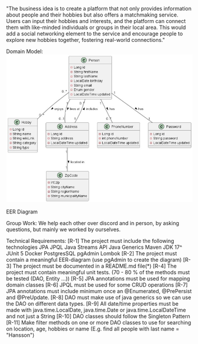 "The business idea is to create a platform that not only provides information 
about people and their hobbies but also offers a matchmaking service. 
Users can input their hobbies and interests, and the platform can connect 
them with like-minded individuals or groups in their local area. 
This would add a social networking element to the service and encourage 
people to explore new hobbies together, fostering real-world connections."


Domain Model:
![img.png](img.png)

EER Diagram

Group Work: 
We help each other over discord and in person, by asking questions, 
but mainly we worked by ourselves.


Technical Requirements:
    [R-1] The project must include the following technologies
        JPA
        JPQL
        Java Streams API
        Java Generics
        Maven
        JDK 17^
        JUnit 5
        Docker
        PostgresSQL
        pgAdmin
        Lombok
    [R-2] The project must contain a meaningful EER-diagram (use pgAdmin to create the diagram)
    [R-3] The project must be documented in a README.md file(*)
    [R-4] The project must contain meaningful unit tests. (70 - 80 % of the methods must be tested (DAO, Entity ...))
    [R-5] JPA annotations must be used for mapping domain classes
    [R-6] JPQL must be used for some CRUD operations
    [R-7] JPA annotations must include minimum once an @Enumerated, @PrePersist and @PreUpdate.
    [R-8] DAO must make use of java generics so we can use the DAO on different data types.
    [R-9] All date/time properties must be made with java.time.LocalDate, java.time.Date or java.time.LocalDateTime and not just a String
    [R-10] DAO classes should follow the Singleton Pattern
    [R-11] Make filter methods on one or more DAO classes to use for searching on location, age, hobbies or name (E.g. find all people with last name = "Hansson")



